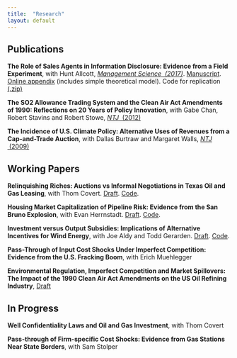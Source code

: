 ```yaml
---
title:  "Research"
layout: default
---
```


## Publications

**The Role of Sales Agents in Information Disclosure: Evidence from a Field Experiment**, with Hunt Allcott, [*Management Science &nbsp;(2017)*](https://pubsonline.informs.org/doi/10.1287/mnsc.2015.2327). [Manuscript]({{site.baseurl}}/pdfs/AllcottSweeney_Information_Disclosure_MS.pdf). [Online appendix](https://pubsonline.informs.org/doi/suppl/10.1287/mnsc.2015.2327)  (includes simple theoretical model). Code for replication [(.zip)](https://www.dropbox.com/s/p4pazom7ywvolb4/Allcott_and_Sweeney_Replication.zip?dl=0)

**The SO2 Allowance Trading System and the Clean Air Act Amendments of 1990: Reflections on 20 Years of Policy Innovation**, 
with Gabe Chan, Robert Stavins and Robert Stowe, [*NTJ* &nbsp;(2012)](http://www.ntanet.org/NTJ/65/2/ntj-v65n02p419-52-so2-allowance-trading-system.html)

**The Incidence of U.S. Climate Policy: Alternative Uses of Revenues from a Cap-and-Trade Auction**, 
with Dallas Burtraw and Margaret Walls, [*NTJ* &nbsp;(2009)](dx.doi.org/10.17310/ntj.2009.3.09)


## Working Papers 

**Relinquishing Riches: Auctions vs Informal Negotiations in Texas Oil and Gas Leasing**, with Thom Covert.
[Draft](https://github.com/rlsweeney/public_cs_texas/blob/master/writeups/cs_texas.pdf). [Code](https://github.com/rlsweeney/public_cs_texas).

**Housing Market Capitalization of Pipeline Risk: Evidence from the San Bruno Explosion**, with Evan Herrnstadt. 
[Draft](https://github.com/rlsweeney/public_HS_pipelines/blob/master/HS_Pipelines.pdf). [Code](https://github.com/rlsweeney/public_HS_pipelines).

**Investment versus Output Subsidies: Implications of Alternative Incentives for Wind Energy**, with Joe Aldy and Todd Gerarden. [Draft](https://github.com/rlsweeney/public_ags_output_subsidies/blob/master/AGS_Capital_v_Output_Subsidies_Draft.pdf). [Code](https://github.com/rlsweeney/public_ags_output_subsidies).


**Pass-Through of Input Cost Shocks Under Imperfect Competition: Evidence from the U.S. Fracking Boom**,
with Erich Muehlegger

**Environmental Regulation, Imperfect Competition and Market Spillovers: The Impact of the 1990 Clean Air Act Amendments on the US Oil Refining Industry**, 
[Draft]({{site.baseurl}}/pdfs/Sweeney_Static_Paper.pdf)

## In Progress
**Well Confidentiality Laws and Oil and Gas Investment**, with Thom Covert

**Pass-through of Firm-specific Cost Shocks: Evidence from Gas Stations Near State Borders**, with Sam Stolper
